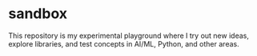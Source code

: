 # sandbox

This repository is my experimental playground where I try out new ideas, explore libraries, and test concepts in AI/ML, Python, and other areas.
